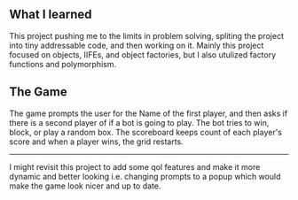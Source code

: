 ## What I learned 
This project pushing me to the limits in problem solving, spliting the project into tiny addressable code, and then working on it. 
Mainly this project focused on objects, IIFEs, and object factories, but I also utulized factory functions and polymorphism.

## The Game 
The game prompts the user for the Name of the first player, and then asks if there is a second player of if a bot is going to play. The bot tries to win, block, or play a random box. The scoreboard keeps count of each player's score and when a player wins, the grid restarts. 

--- 
I might revisit this project to add some qol features and make it more dynamic and better looking i.e. changing prompts to a popup which would make the game look nicer and up to date. 
